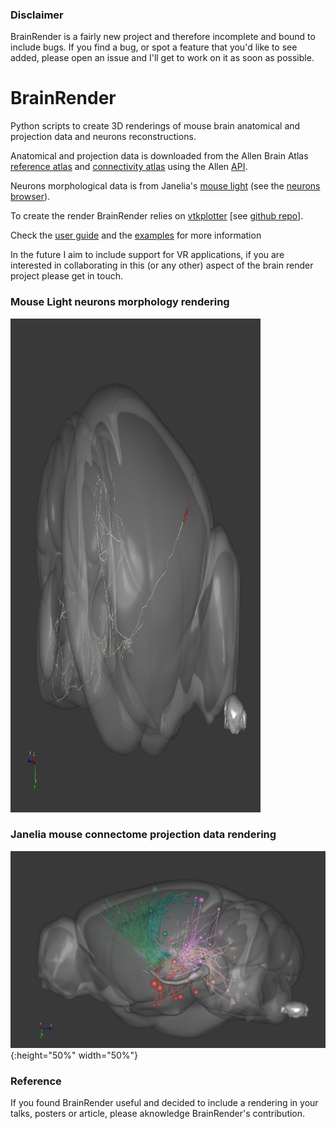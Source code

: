 ### Disclaimer
BrainRender is a fairly new project and therefore incomplete and bound to include bugs.
If you find a bug, or spot a feature that you'd like to see added, please open an issue
and I'll get to work on it as soon as possible. 

# BrainRender
Python scripts to create 3D renderings of mouse brain anatomical and projection data and neurons reconstructions. 

Anatomical and projection data is downloaded from the  Allen Brain Atlas [reference atlas](http://atlas.brain-map.org)
and [connectivity atlas](http://connectivity.brain-map.org) using the Allen [API](http://help.brain-map.org/display/api/Allen%2BBrain%2BAtlas%2BAPI). 

Neurons morphological data is from Janelia's [mouse light](https://www.janelia.org/project-team/mouselight)
(see the [neurons browser](http://ml-neuronbrowser.janelia.org)). 

To create the render BrainRender relies on [vtkplotter](https://vtkplotter.embl.es) [see [github repo](https://github.com/marcomusy/vtkPlotter)].

Check the [user guide](../blob/master/LICENSE) and the [examples](Examples) for more information


In the future I aim to include support for VR applications, if you are interested in collaborating
in this (or any other) aspect of the brain render project please get in touch.


### Mouse Light neurons morphology rendering
<img src="Screenshots/neuron.png" width="400" height="790">


### Janelia mouse connectome projection data rendering
![anatomical projections](Screenshots/tractography.png?raw=true "Connectivty"){:height="50%" width="50%"}


### Reference
If you found BrainRender useful and decided to include a rendering in your talks, posters
or article, please aknowledge BrainRender's contribution.
